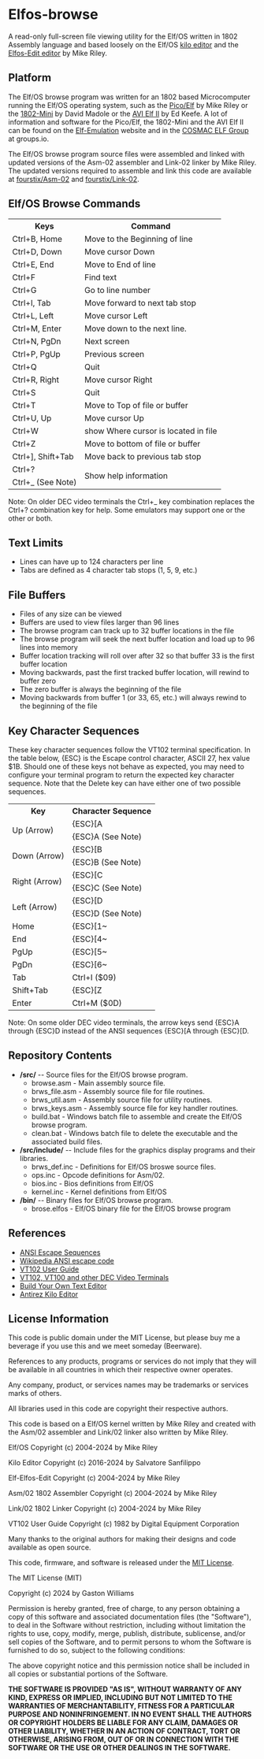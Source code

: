 # Elfos-browse
A read-only full-screen file viewing utility for the Elf/OS written in 1802 Assembly language and based loosely on the Elf/OS [kilo editor](https://github.com/fourstix/Elfos-kilo) and the [Elfos-Edit editor](https://github.com/rileym65/Elf-Elfos-edit) by Mike Riley.

Platform
--------
The Elf/OS browse program was written for an 1802 based Microcomputer running the Elf/OS operating system, such as the [Pico/Elf](http://www.elf-emulation.com/picoelf.html) by Mike Riley or the [1802-Mini](https://github.com/dmadole/1802-Mini) by David Madole or the [AVI Elf II](https://github.com/awasson/AVI-ELF-II) by Ed Keefe. A lot of information and software for the Pico/Elf, the 1802-Mini and the AVI Elf II can be found on the [Elf-Emulation](http://www.elf-emulation.com/) website and in the [COSMAC ELF Group](https://groups.io/g/cosmacelf) at groups.io.

The Elf/OS browse program source files were assembled and linked with updated versions of the Asm-02 assembler and Link-02 linker by Mike Riley. The updated versions required to assemble and link this code are available at [fourstix/Asm-02](https://github.com/fourstix/Asm-02) and [fourstix/Link-02](https://github.com/fourstix/Link-02).


Elf/OS Browse Commands
--------------------
<table>
<tr><th>Keys</th><th>Command</th></tr>
<tr><td>Ctrl+B, Home</td><td>Move to the Beginning of line</td></tr>
<tr><td>Ctrl+D, Down</td><td>Move cursor Down</td></tr>
<tr><td>Ctrl+E, End</td><td>Move to End of line</td></tr>
<tr><td>Ctrl+F</td><td>Find text</td></tr>
<tr><td>Ctrl+G</td><td>Go to line number</td></tr
<tr><td>Ctrl+I, Tab</td><td>Move forward to next tab stop</td></tr>
<tr><td>Ctrl+L, Left</td><td>Move cursor Left</td></tr>
<tr><td >Ctrl+M, Enter</td><td>Move down to the next line.</td></tr>
<tr><td>Ctrl+N, PgDn</td><td>Next screen</td></tr>
<tr><td>Ctrl+P, PgUp</td><td>Previous screen</td></tr>
<tr><td>Ctrl+Q</td><td>Quit</td></tr>
<tr><td>Ctrl+R, Right</td><td>Move cursor Right</td></tr>
<tr><td>Ctrl+S</td><td>Quit</td></tr>
<tr><td>Ctrl+T</td><td>Move to Top of file or buffer</td></tr>
<tr><td>Ctrl+U, Up</td><td>Move cursor Up</td></tr>
<tr><td>Ctrl+W</td><td>show Where cursor is located in file</td></tr>
<tr><td>Ctrl+Z</td><td>Move to bottom of file or buffer</td></tr>
<tr><td>Ctrl+], Shift+Tab</td><td>Move back to previous tab stop</td></tr>
<tr><td>Ctrl+?</td><td rowspan="2">Show help information</td></tr>
<tr><td>Ctrl+_ (See Note)</td>
</table>

Note:  On older DEC video terminals the Ctrl+_ key combination replaces the Ctrl+? combination key for help.  Some emulators may support one or the other or both.

Text Limits
-----------
* Lines can have up to 124 characters per line
* Tabs are defined as 4 character tab stops (1, 5, 9, etc.)


File Buffers
------------
* Files of any size can be viewed
* Buffers are used to view files larger than 96 lines 
* The browse program can track up to 32 buffer locations in the file
* The browse program will seek the next buffer location and load up to 96 lines into memory
* Buffer location tracking will roll over after 32 so that buffer 33 is the first buffer location
* Moving backwards, past the first tracked buffer location, will rewind to buffer zero 
* The zero buffer is always the beginning of the file
* Moving backwards from buffer 1 (or 33, 65, etc.) will always rewind to the beginning of the file

Key Character Sequences
-----------------------
These key character sequences follow the VT102 terminal specification.  In the table below,
{ESC} is the Escape control character, ASCII 27, hex value $1B.  Should one of these keys not
behave as expected, you may need to configure your terminal program to return the expected
key character sequence. Note that the Delete key can have either one of two possible sequences.

<table>
<tr><th>Key</th><th>Character Sequence</th></tr>
<tr><td rowspan="2">Up (Arrow)</td><td>{ESC}[A</td></tr>
<tr><td>{ESC}A (See Note)</td></tr>
<tr><td rowspan="2">Down (Arrow)</td><td>{ESC}[B</td></tr>
<tr><td>{ESC}B (See Note)</td></tr>
<tr><td rowspan="2">Right (Arrow)</td><td>{ESC}[C</td></tr>
<tr><td>{ESC}C (See Note)</td></tr>
<tr><td rowspan="2">Left (Arrow)</td><td>{ESC}[D</td></tr>
<tr><td>{ESC}D (See Note)</td></tr>
<tr><td>Home</td><td>{ESC}[1~</td></tr>
<tr><td>End</td><td>{ESC}[4~</td></tr>
<tr><td>PgUp</td><td>{ESC}[5~</td></tr>
<tr><td>PgDn</td><td>{ESC}[6~</td></tr>
<tr><td>Tab</td><td>Ctrl+I ($09)</td></tr>
<tr><td>Shift+Tab</td><td>{ESC}[Z</td></tr>
<tr><td>Enter</td><td>Ctrl+M ($0D)</td></tr>
</table>

Note:  On some older DEC video terminals, the arrow keys send {ESC}A through 
{ESC}D instead of the ANSI sequences {ESC}[A through {ESC}[D.

Repository Contents
-------------------
* **/src/**  -- Source files for the Elf/OS browse program.
  * browse.asm - Main assembly source file.
  * brws_file.asm - Assembly source file for file routines.
  * brws_util.asm - Assembly source file for utility routines.
  * brws_keys.asm - Assembly source file for key handler routines.
  * build.bat - Windows batch file to assemble and create the Elf/OS browse program.
  * clean.bat - Windows batch file to delete the executable and the associated build files.   
* **/src/include/**  -- Include files for the graphics display programs and their libraries.  
  * brws_def.inc - Definitions for Elf/OS broswe source files.
  * ops.inc - Opcode definitions for Asm/02.
  * bios.inc - Bios definitions from Elf/OS
  * kernel.inc - Kernel definitions from Elf/OS
* **/bin/**  -- Binary files for Elf/OS browse program.
  * brose.elfos - Elf/OS binary file for the Elf/OS browse program

References
----------
* [ANSI Escape Sequences](https://gist.github.com/fnky/458719343aabd01cfb17a3a4f7296797)
* [Wikipedia ANSI escape code](https://en.wikipedia.org/wiki/ANSI_escape_code)
* [VT102 User Guide](https://vt100.net/docs/vt102-ug/)
* [VT102, VT100 and other DEC Video Terminals](https://vt100.net/)
* [Build Your Own Text Editor](https://viewsourcecode.org/snaptoken/kilo/index.html)
* [Antirez Kilo Editor](http://antirez.com/news/108)

License Information
-------------------
This code is public domain under the MIT License, but please buy me a beverage
if you use this and we meet someday (Beerware).

References to any products, programs or services do not imply
that they will be available in all countries in which their respective owner operates.

Any company, product, or services names may be trademarks or services marks of others.

All libraries used in this code are copyright their respective authors.

This code is based on a Elf/OS kernel written by Mike Riley and created with the Asm/02 assembler and Link/02 linker also written by Mike Riley.

Elf/OS 
Copyright (c) 2004-2024 by Mike Riley

Kilo Editor 
Copyright (c) 2016-2024 by Salvatore Sanfilippo

Elf-Elfos-Edit 
Copyright (c) 2004-2024 by Mike Riley

Asm/02 1802 Assembler 
Copyright (c) 2004-2024 by Mike Riley

Link/02 1802 Linker 
Copyright (c) 2004-2024 by Mike Riley

VT102 User Guide 
Copyright (c) 1982 by Digital Equipment Corporation

Many thanks to the original authors for making their designs and code available as open source.
 
This code, firmware, and software is released under the [MIT License](http://opensource.org/licenses/MIT).

The MIT License (MIT)

Copyright (c) 2024 by Gaston Williams

Permission is hereby granted, free of charge, to any person obtaining a copy
of this software and associated documentation files (the "Software"), to deal
in the Software without restriction, including without limitation the rights
to use, copy, modify, merge, publish, distribute, sublicense, and/or sell
copies of the Software, and to permit persons to whom the Software is
furnished to do so, subject to the following conditions:

The above copyright notice and this permission notice shall be included in all
copies or substantial portions of the Software.

**THE SOFTWARE IS PROVIDED "AS IS", WITHOUT WARRANTY OF ANY KIND, EXPRESS OR IMPLIED, INCLUDING BUT NOT LIMITED TO THE WARRANTIES OF MERCHANTABILITY,
FITNESS FOR A PARTICULAR PURPOSE AND NONINFRINGEMENT. IN NO EVENT SHALL THE
AUTHORS OR COPYRIGHT HOLDERS BE LIABLE FOR ANY CLAIM, DAMAGES OR OTHER
LIABILITY, WHETHER IN AN ACTION OF CONTRACT, TORT OR OTHERWISE, ARISING FROM, OUT OF OR IN CONNECTION WITH THE SOFTWARE OR THE USE OR OTHER DEALINGS IN THE
SOFTWARE.**
